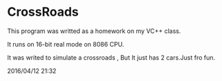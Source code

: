 # CrossRoads

This program was writted as a homework on my VC++ class.

It runs on 16-bit real mode on 8086 CPU.

It was writed to simulate a crossroads , But It just has 2 cars.Just fro fun.

2016/04/12 21:32
